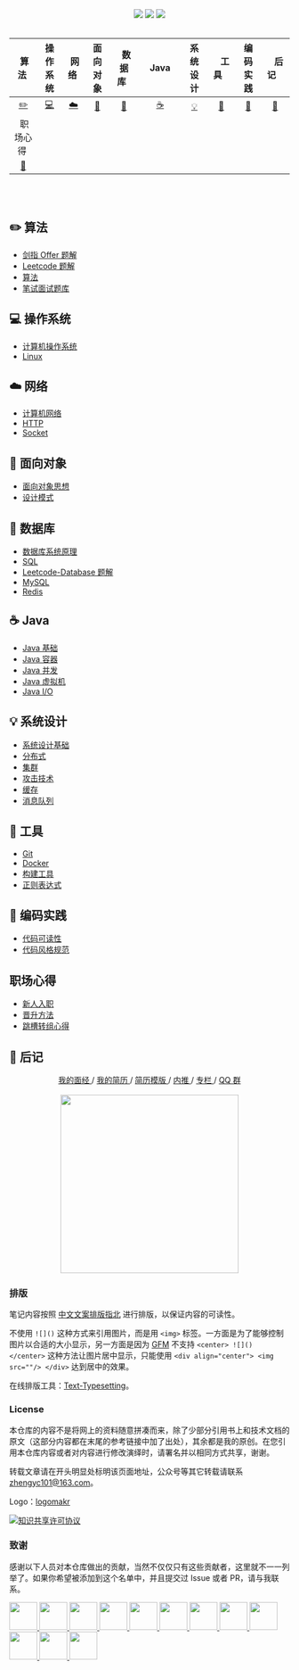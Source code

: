<div align="center">
    <a href="https://gitstar-ranking.com/repositories"> <img src="https://badgen.net/badge/Rank/20?icon=github&color=4ab8a1"></a>
    <a href="assets/download.md"> <img src="https://badgen.net/badge/OvO/%E7%A6%BB%E7%BA%BF%E4%B8%8B%E8%BD%BD?icon=telegram&color=4ab8a1"></a>
    <a href="https://cyc2018.github.io/CS-Notes"> <img src="https://badgen.net/badge/CyC/%E5%9C%A8%E7%BA%BF%E9%98%85%E8%AF%BB?icon=sourcegraph&color=4ab8a1"></a>
</div>
<br>

| &nbsp;算法&nbsp; | 操作系统 | &nbsp;网络&nbsp;|面向对象| &nbsp;&nbsp;数据库&nbsp;&nbsp;|&nbsp;&nbsp;&nbsp;Java&nbsp;&nbsp;&nbsp;|         系统设计| &nbsp;&nbsp;&nbsp;工具&nbsp;&nbsp;&nbsp; |编码实践| &nbsp;&nbsp;&nbsp;后记&nbsp;&nbsp;&nbsp; |
| :---: | :----: | :---: | :----: | :----: | :----: | :----: | :----: | :----: | :----: |
| [:pencil2:](#pencil2-算法) | [:computer:](#computer-操作系统) | [:cloud:](#cloud-网络) | [:art:](#art-面向对象) | [:floppy_disk:](#floppy_disk-数据库) |[:coffee:](#coffee-java)| [:bulb:](#bulb-系统设计) |[:wrench:](#wrench-工具)| [:watermelon:](#watermelon-编码实践) |[:memo:](#memo-后记)|
| &nbsp;职场心得&nbsp; |
[:memo:](#职场心得)|
<br>
<br>

## :pencil2: 算法

- [剑指 Offer 题解](https://github.com/yhx89757/CS-Notes/blob/master/notes/剑指%20Offer%20题解%20-%20目录.md)
- [Leetcode 题解](https://github.com/yhx89757/CS-Notes/blob/master/notes/Leetcode%20题解%20-%20目录.md)
- [算法](https://github.com/yhx89757/CS-Notes/blob/master/notes/算法%20-%20目录.md)
- [笔试面试题库](https://www.nowcoder.com/contestRoom?from=cyc_github)

## :computer: 操作系统

- [计算机操作系统](https://github.com/yhx89757/CS-Notes/blob/master/notes/计算机操作系统%20-%20目录.md)
- [Linux](https://github.com/yhx89757/CS-Notes/blob/master/notes/Linux.md)

## :cloud: 网络 

- [计算机网络](https://github.com/yhx89757/CS-Notes/blob/master/notes/计算机网络%20-%20目录.md)
- [HTTP](https://github.com/yhx89757/CS-Notes/blob/master/notes/HTTP.md)
- [Socket](https://github.com/yhx89757/CS-Notes/blob/master/notes/Socket.md)

## :art: 面向对象

- [面向对象思想](https://github.com/yhx89757/CS-Notes/blob/master/notes/面向对象思想.md)
- [设计模式](https://github.com/yhx89757/CS-Notes/blob/master/notes/设计模式%20-%20目录.md)

## :floppy_disk: 数据库

- [数据库系统原理](https://github.com/yhx89757/CS-Notes/blob/master/notes/数据库系统原理.md)
- [SQL](https://github.com/yhx89757/CS-Notes/blob/master/notes/SQL.md)
- [Leetcode-Database 题解](https://github.com/yhx89757/CS-Notes/blob/master/notes/Leetcode-Database%20题解.md)
- [MySQL](https://github.com/yhx89757/CS-Notes/blob/master/notes/MySQL.md)
- [Redis](https://github.com/yhx89757/CS-Notes/blob/master/notes/Redis.md)

## :coffee: Java

- [Java 基础](https://github.com/yhx89757/CS-Notes/blob/master/notes/Java%20基础.md)
- [Java 容器](https://github.com/yhx89757/CS-Notes/blob/master/notes/Java%20容器.md)
- [Java 并发](https://github.com/yhx89757/CS-Notes/blob/master/notes/Java%20并发.md)
- [Java 虚拟机](https://github.com/yhx89757/CS-Notes/blob/master/notes/Java%20虚拟机.md)
- [Java I/O](https://github.com/yhx89757/CS-Notes/blob/master/notes/Java%20IO.md)

## :bulb: 系统设计 

- [系统设计基础](https://github.com/yhx89757/CS-Notes/blob/master/notes/系统设计基础.md)
- [分布式](https://github.com/yhx89757/CS-Notes/blob/master/notes/分布式.md)
- [集群](https://github.com/yhx89757/CS-Notes/blob/master/notes/集群.md)
- [攻击技术](https://github.com/yhx89757/CS-Notes/blob/master/notes/攻击技术.md)
- [缓存](https://github.com/yhx89757/CS-Notes/blob/master/notes/缓存.md)
- [消息队列](https://github.com/yhx89757/CS-Notes/blob/master/notes/消息队列.md)

## :wrench: 工具 

- [Git](https://github.com/yhx89757/CS-Notes/blob/master/notes/Git.md)
- [Docker](https://github.com/yhx89757/CS-Notes/blob/master/notes/Docker.md)
- [构建工具](https://github.com/yhx89757/CS-Notes/blob/master/notes/构建工具.md)
- [正则表达式](https://github.com/yhx89757/CS-Notes/blob/master/notes/正则表达式.md)

## :watermelon: 编码实践 

- [代码可读性](https://github.com/yhx89757/CS-Notes/blob/master/notes/代码可读性.md)
- [代码风格规范](https://github.com/yhx89757/CS-Notes/blob/master/notes/代码风格规范.md)

## 职场心得
- [新人入职](https://github.com/yhx89757/CS-Notes/blob/master/notes/新人入职.md)
- [晋升方法](https://github.com/yhx89757/CS-Notes/blob/master/notes/晋升方法.md)
- [跳槽转组心得](https://github.com/yhx89757/CS-Notes/blob/master/notes/跳槽转组心得.md)

## :memo: 后记

<div align="center">
	<a href="https://www.nowcoder.com/discuss/137593?from=cyc_github"> 我的面经 </a> / <a href="https://cyc2018.github.io"> 我的简历 </a> / <a href="https://github.com/yhx89757/Markdown-Resume"> 简历模版 </a> / <a href="https://github.com/yhx89757/Job-Recommend"> 内推 </a> / <a href="https://xiaozhuanlan.com/yhx89757"> 专栏 </a> / <a href="assets/QQ2群.png"> QQ 群</a>
	<br><br>
    <img width="320px" src="https://cs-notes-1256109796.cos.ap-guangzhou.myqcloud.com/githubio/公众号二维码-2.png"></img>
</div>



### 排版

笔记内容按照 [中文文案排版指北](https://github.com/sparanoid/chinese-copywriting-guidelines) 进行排版，以保证内容的可读性。

不使用 `![]()` 这种方式来引用图片，而是用 `<img>` 标签。一方面是为了能够控制图片以合适的大小显示，另一方面是因为 [GFM](https://github.github.com/gfm/) 不支持 `<center> ![]() </center>` 这种方法让图片居中显示，只能使用 `<div align="center"> <img src=""/> </div>` 达到居中的效果。

在线排版工具：[Text-Typesetting](https://github.com/yhx89757/Text-Typesetting)。

### License

本仓库的内容不是将网上的资料随意拼凑而来，除了少部分引用书上和技术文档的原文（这部分内容都在末尾的参考链接中加了出处），其余都是我的原创。在您引用本仓库内容或者对内容进行修改演绎时，请署名并以相同方式共享，谢谢。

转载文章请在开头明显处标明该页面地址，公众号等其它转载请联系 zhengyc101@163.com。

Logo：[logomakr](https://logomakr.com/)

<a rel="license" href="http://creativecommons.org/licenses/by-nc-sa/4.0/"><img alt="知识共享许可协议" style="border-width:0" src="https://i.creativecommons.org/l/by-nc-sa/4.0/88x31.png" /></a>

### 致谢

感谢以下人员对本仓库做出的贡献，当然不仅仅只有这些贡献者，这里就不一一列举了。如果你希望被添加到这个名单中，并且提交过 Issue 或者 PR，请与我联系。

<a href="https://github.com/linw7">
    <img src="https://avatars3.githubusercontent.com/u/21679154?s=400&v=4" width="50px">
</a> 
<a href="https://github.com/g10guang">
    <img src="https://avatars1.githubusercontent.com/u/18458140?s=400&v=4" width="50px">
</a>
<a href="https://github.com/Sctwang">
    <img src="https://avatars3.githubusercontent.com/u/33345444?s=400&v=4" width="50px">
</a> 
<a href="https://github.com/ResolveWang">
    <img src="https://avatars1.githubusercontent.com/u/8018776?s=400&v=4" width="50px">
</a>
<a href="https://github.com/crossoverJie">
    <img src="https://avatars1.githubusercontent.com/u/15684156?s=400&v=4" width="50px">
</a> 
<a href="https://github.com/jy03078584">
    <img src="https://avatars2.githubusercontent.com/u/7719370?s=400&v=4" width="50px">
</a>
<a href="https://github.com/kwongtailau">
    <img src="https://avatars0.githubusercontent.com/u/22954582?s=400&v=4" width="50px">
</a>
<a href="https://github.com/xiangflight">
    <img src="https://avatars2.githubusercontent.com/u/10072416?s=400&v=4" width="50px">
</a>
<a href="https://github.com/mafulong">
    <img src="https://avatars1.githubusercontent.com/u/24795000?s=400&v=4" width="50px">
</a>
<a href="https://github.com/yanglbme">
    <img src="https://avatars1.githubusercontent.com/u/21008209?s=400&v=4" width="50px">
</a>
<a href="https://github.com/OOCZC">
    <img src="https://avatars1.githubusercontent.com/u/11623828?s=400&v=4" width="50px">
</a>
<a href="https://github.com/5renyuebing">
    <img src="https://avatars1.githubusercontent.com/u/32872430?s=400&v=4" width="50px">
</a>
